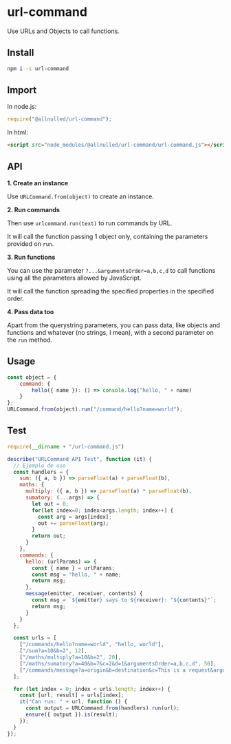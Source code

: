# url-command

Use URLs and Objects to call functions.

## Install

```sh
npm i -s url-command
```

## Import

In node.js:

```js
require("@allnulled/url-command");
```

In html:

```html
<script src="node_modules/@allnulled/url-command/url-command.js"></script>
```

## API

**1. Create an instance**

Use `URLCommand.from(object)` to create an instance.

**2. Run commands**

Then use `urlcommand.run(text)` to run commands by URL.

It will call the function passing 1 object only, containing the parameters provided on `run`.

**3. Run functions**

You can use the parameter `?...&argumentsOrder=a,b,c,d` to call functions using all the parameters allowed by JavaScript.

It will call the function spreading the specified properties in the specified order.

**4. Pass data too**

Apart from the querystring parameters, you can pass data, like objects and functions and whatever (no strings, I mean), with a second parameter on the `run` method.





## Usage

```js
const object = {
    command: {
        hello({ name }): () => console.log("hello, " + name)
    }
};
URLCommand.from(object).run("/command/hello?name=world");
```

## Test

```js
require(__dirname + "/url-command.js")

describe("URLCommand API Test", function (it) {
  // Ejemplo de uso
  const handlers = {
    sum: ({ a, b }) => parseFloat(a) + parseFloat(b),
    maths: {
      multiply: ({ a, b }) => parseFloat(a) * parseFloat(b),
      sumatory: (...args) => {
        let out = 0;
        for(let index=0; index<args.length; index++) {
          const arg = args[index];
          out += parseFloat(arg);
        }
        return out;
      }
    },
    commands: {
      hello: (urlParams) => {
        const { name } = urlParams;
        const msg = "hello, " + name;
        return msg;
      },
      message(emitter, receiver, contents) {
        const msg = `${emitter} says to ${receiver}: "${contents}"`;
        return msg;
      }
    }
  };

  const urls = [
    ["/commands/hello?name=world", "hello, world"],
    ["/sum?a=10&b=2", 12],
    ["/maths/multiply?a=10&b=2", 20],
    ["/maths/sumatory?a=40&b=7&c=2&d=1&argumentsOrder=a,b,c,d", 50],
    ["/commands/message?a=origin&b=destination&c=This is a request&argumentsOrder=a,b,c", 'origin says to destination: "This is a request"'],
  ];

  for (let index = 0; index < urls.length; index++) {
    const [url, result] = urls[index];
    it("Can run: " + url, function () {
      const output = URLCommand.from(handlers).run(url);
      ensure({ output }).is(result);
    });
  }
});
```